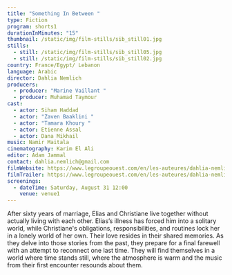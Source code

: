 ```yaml
---
title: "Something In Between "
type: Fiction
program: shorts1
durationInMinutes: "15"
thumbnail: /static/img/film-stills/sib_still01.jpg
stills:
  - still: /static/img/film-stills/sib_still05.jpg
  - still: /static/img/film-stills/sib_still02.jpg
country: France/Egypt/ Lebanon
language: Arabic
director: Dahlia Nemlich
producers:
  - producer: "Marine Vaillant "
  - producer: Muhamad Taymour
cast:
  - actor: Siham Haddad
  - actor: "Zaven Baaklini "
  - actor: "Tamara Khoury "
  - actor: Etienne Assal
  - actor: Dana Mikhail
music: Namir Maitala
cinematography: Karim El Ali
editor: Adam Jammal
contact: dahlia.nemlich@gmail.com
filmWebsite: https://www.legroupeouest.com/en/les-auteures/dahlia-nemlich/
filmTrailer: https://www.legroupeouest.com/en/les-auteures/dahlia-nemlich/
screenings:
  - dateTime: Saturday, August 31 12:00
    venue: venue1
---
```

After sixty years of marriage, Elias and Christiane live together without actually living with each other. Elias’s illness has forced him into a solitary world, while Christiane's obligations, responsibilities, and routines lock her in a lonely world of her own. Their love resides in their shared memories. As they delve into those stories from the past, they prepare for a final farewell with an attempt to reconnect one last time. They will find themselves in a world where time stands still, where the atmosphere is warm and the music from their first encounter resounds about them.